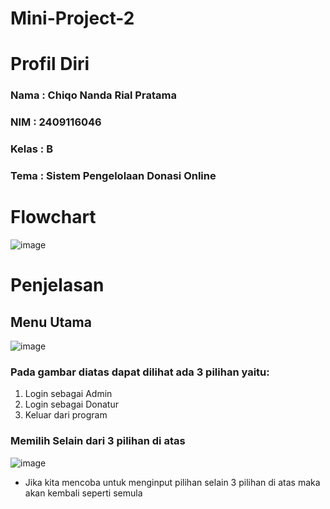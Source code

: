 # Mini-Project-2

# Profil Diri

### Nama : Chiqo Nanda Rial Pratama
### NIM : 2409116046
### Kelas : B
### Tema : Sistem Pengelolaan Donasi Online

# Flowchart
![image](https://github.com/user-attachments/assets/79b26550-c61e-4409-82b4-87c0d0e86eca)

# Penjelasan
## Menu Utama
![image](https://github.com/user-attachments/assets/b4aaa7c2-e8a3-4002-b7b9-64c64b0c70fc)

### Pada gambar diatas dapat dilihat ada 3 pilihan yaitu:
1. Login sebagai Admin
2. Login sebagai Donatur
3. Keluar dari program

### Memilih Selain dari 3 pilihan di atas
![image](https://github.com/user-attachments/assets/89b861c9-ec26-4148-a155-474761be076d)
- Jika kita mencoba untuk menginput pilihan selain 3 pilihan di atas maka akan kembali seperti semula
